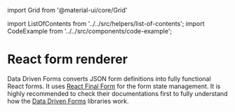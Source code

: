 import Grid from '@material-ui/core/Grid'

import ListOfContents from '../../src/helpers/list-of-contents';
import CodeExample from '../../src/components/code-example';

<Grid container item>
<Grid item xs={12} md={10}>


# React form renderer

Data Driven Forms converts JSON form definitions into fully functional React forms.
It uses [React Final Form](https://github.com/final-form/react-final-form) for the form state management.
It is highly recommended to check their documentations first to fully understand how
the [Data Driven Forms](https://github.com/data-driven-forms/react-forms) libraries work.

<CodeExample source="components/get-started/get-started" mode="preview" />

</Grid>
<Grid item xs={false} md={2}>
  <ListOfContents file="renderer/get-started" />
</Grid>
</Grid>

